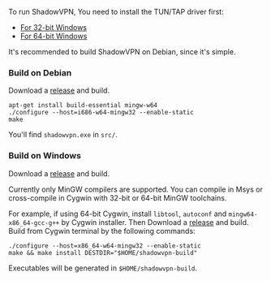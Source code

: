 To run ShadowVPN, You need to install the TUN/TAP driver first:

* [For 32-bit Windows]
* [For 64-bit Windows]

It's recommended to build ShadowVPN on Debian, since it's simple.

### Build on Debian

Download a [release] and build.

    apt-get install build-essential mingw-w64
    ./configure --host=i686-w64-mingw32 --enable-static
    make

You'll find `shadowvpn.exe` in `src/`.

### Build on Windows

Download a [release] and build.

Currently only MinGW compilers are supported. You can compile in Msys or
cross-compile in Cygwin with 32-bit or 64-bit MinGW toolchains.

For example, if using 64-bit Cygwin, install `libtool`, `autoconf`
and `mingw64-x86_64-gcc-g++` by Cygwin installer. Then Download a [release]
and build. Build from Cygwin terminal by the following commands:

    ./configure --host=x86_64-w64-mingw32 --enable-static
    make && make install DESTDIR="$HOME/shadowvpn-build"

Executables will be generated in `$HOME/shadowvpn-build`.


[For 32-bit Windows]:   http://build.openvpn.net/downloads/releases/tap-windows-9.9.2_3.exe
[For 64-bit Windows]:   http://build.openvpn.net/downloads/releases/tap-windows-9.21.0.exe
[release]:              https://github.com/clowwindy/ShadowVPN/releases
